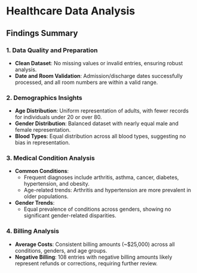 # Healthcare Data Analysis

## Findings Summary

### 1. Data Quality and Preparation
- **Clean Dataset**: No missing values or invalid entries, ensuring robust analysis.
- **Date and Room Validation**: Admission/discharge dates successfully processed, and all room numbers are within a valid range.

### 2. Demographics Insights
- **Age Distribution**: Uniform representation of adults, with fewer records for individuals under 20 or over 80.
- **Gender Distribution**: Balanced dataset with nearly equal male and female representation.
- **Blood Types**: Equal distribution across all blood types, suggesting no bias in representation.

### 3. Medical Condition Analysis
- **Common Conditions**:
  - Frequent diagnoses include arthritis, asthma, cancer, diabetes, hypertension, and obesity.
  - Age-related trends: Arthritis and hypertension are more prevalent in older populations.
- **Gender Trends**:
  - Equal prevalence of conditions across genders, showing no significant gender-related disparities.

### 4. Billing Analysis
- **Average Costs**: Consistent billing amounts (~$25,000) across all conditions, genders, and age groups.
- **Negative Billing**: 108 entries with negative billing amounts likely represent refunds or corrections, requiring further review.

